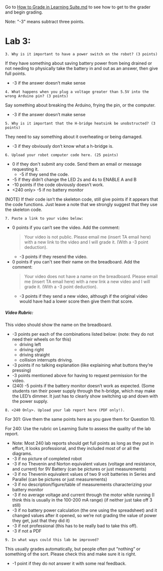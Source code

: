 Go to [How to Grade in Learning Suite.md](/resources/How-to-Grade-in-Learning-Suite.md) to see how to get to the grader and begin grading. 

Note: "-3" means subtract three points.

# Lab 3:

```3. Why is it important to have a power switch on the robot? (3 points)```

If they have something about saving battery power from being drained or not needing to physically take the battery in and out as an answer, then give full points.
- -3 if the answer doesn’t make sense

```4. What happens when you plug a voltage greater than 5.5V into the wrong Arduino pin? (3 points)```

Say something about breaking the Arduino, frying the pin, or the computer.
- -3 if the answer doesn’t make sense

```5. Why is it important that the H-bridge heatsink be unobstructed? (3 points)```

They need to say something about it overheating or being damaged.
- -3 if they obviously don’t know what a h-bridge is.

```6. Upload your robot computer code here. (25 points)```
- 0 if they don't submit any code. Send them an email or message requesting it.
  - -5 if they send the code. 
- -5 if they didn’t change the LED 2s and 4s to ENABLE A and B
- -10 points if the code obviously doesn’t work.
- <240 only> -5 if no battery monitor 

(NOTE) If their code isn’t the skeleton code, still give points if it appears that the code functions. 
Just leave a note that we strongly suggest that they use the skeleton code.

```7. Paste a link to your video below:```

- 0 points if you can’t see the video. Add the comment:
  > Your video is not public. Please email me (insert TA email here) with a new link to the video and I will grade it. (With a -3 point deduction).
  - -3 points if they resend the video.
- 0 points if you can't see their name on the breadboard. Add the comment:
  > Your video does not have a name on the breadboard. Please email me (insert TA email here) with a new link a new video and I will grade it. (With a -3 point deduction).
  - -3 points if they send a new video, although if the original video would have had a lower score then give them that score. 
##### Video Rubric:
This video should show the name on the breadboard.
- -3 points per each of the combinations listed below: (note: they do not need their wheels on for this)
  - driving left
  - driving right
  - driving straight
  - collision interrupts driving.
- -3 points if no talking explanation (like explaining what buttons they’re pressing)
- -3 points mentioned above for having to request permission for the video. 
- (240) -5 points if the battery monitor doesn’t work as expected. 
  (Some students ran their power supply through the h-bridge, which may make the LED’s dimmer. It just has to clearly show switching up and down with the power supply.

```8. <240 Only>. Upload your lab report here (PDF only!).```

For 301: Give them the same points here as you gave them for Question 10.

For 240: Use the rubric on Learning Suite to assess the quality of the lab report. 

- Note: Most 240 lab reports should get full points as long as they put in effort, it looks professional, and they included most of or all the diagrams. 
- -3 if no picture of completed robot
- -3 if no Thevenin and Norton equivalent values (voltage and resistance, and current) for 9V Battery (can be pictures or just measurements)
- -3 if no Thevenin equivalent values of two 9 volt batteries in Series and Parallel  (can be pictures or just measurements)
- -3 if no description/figure/table of measurements characterizing your battery monitor
- -3 if no average voltage and current through the motor while running (I think this is usually in the 100-200 mA range) (if neither just take off 3 still)
- -3 if no battery power calculation (the one using the spreadsheet) and it changed values after it opened, so we’re not grading the value of power they get, just that they did it)
- -3 if not professional (this has to be really bad to take this off).
- -3 if not a PDF

```9. In what ways could this lab be improved?```

This usually grades automatically, but people often put “nothing” or something of the sort. Please check this and make sure it is right.  
- -1 point if they do not answer it with some real feedback.
